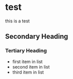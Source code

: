 test
====

this is a test

## Secondary Heading
### Tertiary Heading

* first item in list
* second item in list
* third item in list

